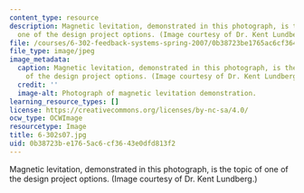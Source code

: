 ```yaml
---
content_type: resource
description: Magnetic levitation, demonstrated in this photograph, is the topic of
  one of the design project options. (Image courtesy of Dr. Kent Lundberg.)
file: /courses/6-302-feedback-systems-spring-2007/0b38723be1765ac6cf3643e0dfd813f2_6-302s07.jpg
file_type: image/jpeg
image_metadata:
  caption: Magnetic levitation, demonstrated in this photograph, is the topic of one
    of the design project options. (Image courtesy of Dr. Kent Lundberg.)
  credit: ''
  image-alt: Photograph of magnetic levitation demonstration.
learning_resource_types: []
license: https://creativecommons.org/licenses/by-nc-sa/4.0/
ocw_type: OCWImage
resourcetype: Image
title: 6-302s07.jpg
uid: 0b38723b-e176-5ac6-cf36-43e0dfd813f2
---
```

Magnetic levitation, demonstrated in this photograph, is the topic of one of the design project options. (Image courtesy of Dr. Kent Lundberg.)